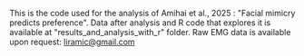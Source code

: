 This is the code used for the analysis of Amihai et al., 2025 : "Facial mimicry predicts preference".
Data after analysis and R code that explores it is available at "results_and_analysis_with_r" folder.
Raw EMG data is available upon request: liramic@gmail.com

